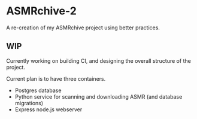 # ASMRchive-2
A re-creation of my ASMRchive project using better practices.

## WIP
Currently working on building CI, and designing the overall structure of the project.

Current plan is to have three containers. 
- Postgres database
- Python service for scanning and downloading ASMR (and database migrations)
- Express node.js webserver

